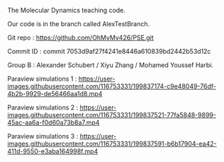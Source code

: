 The Molecular Dynamics teaching code.

Our code is in the branch called AlexTestBranch.

Git repo : https://github.com/OhMyMy426/PSE.git

Commit ID : commit 7053d9af27f4241e8446a610839bd2442b53d12c

Group B : Alexander Schubert / Xiyu Zhang / Mohamed Youssef Harbi.

Paraview simulations 1 : https://user-images.githubusercontent.com/116753331/199837174-c9e48049-76df-4b2b-9929-de56466aa1d8.mp4

Paraview simulations 2 : https://user-images.githubusercontent.com/116753331/199837521-77fa5848-9899-45ac-aa6a-f0d60a73b8a7.mp4

Paraview simulations 3 : https://user-images.githubusercontent.com/116753331/199837591-b6b17904-ea42-411d-9550-e3aba164998f.mp4
